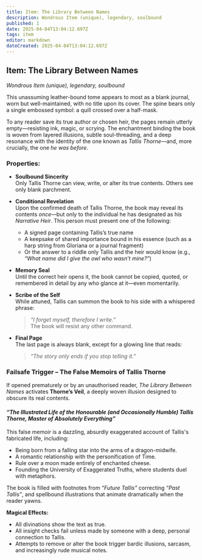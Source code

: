 ```yaml
---
title: Item: The Library Between Names
description: Wondrous Item (unique), legendary, soulbound
published: 1
date: 2025-04-04T13:04:12.697Z
tags: item
editor: markdown
dateCreated: 2025-04-04T13:04:12.697Z
---
```


## **Item: The Library Between Names**  
*Wondrous Item (unique), legendary, soulbound*

This unassuming leather-bound tome appears to most as a blank journal, worn but well-maintained, with no title upon its cover. The spine bears only a single embossed symbol: a quill crossed over a half-mask. 

To any reader save its true author or chosen heir, the pages remain utterly empty—resisting ink, magic, or scrying. The enchantment binding the book is woven from layered illusions, subtle soul-threading, and a deep resonance with the identity of the one known as *Tallis Thorne*—and, more crucially, the one *he was before*.

### **Properties:**

- **Soulbound Sincerity**  
  Only Tallis Thorne can view, write, or alter its true contents. Others see only blank parchment.

- **Conditional Revelation**  
  Upon the confirmed death of Tallis Thorne, the book may reveal its contents *once*—but only to the individual he has designated as his *Narrative Heir*. This person must present one of the following:  
  - A signed page containing Tallis’s true name  
  - A keepsake of shared importance bound in his essence (such as a harp string from Gloriana or a journal fragment)  
  - Or the answer to a riddle only Tallis and the heir would know (e.g., *“What name did I give the owl who wasn’t mine?”*)

- **Memory Seal**  
  Until the correct heir opens it, the book cannot be copied, quoted, or remembered in detail by any who glance at it—even momentarily.

- **Scribe of the Self**  
  While attuned, Tallis can summon the book to his side with a whispered phrase:  
  > *“I forget myself, therefore I write.”*  
  The book will resist any other command.

- **Final Page**  
  The last page is always blank, except for a glowing line that reads:  
  > *“The story only ends if you stop telling it.”*

### **Failsafe Trigger – The False Memoirs of Tallis Thorne**

If opened prematurely or by an unauthorised reader, *The Library Between Names* activates **Thorne’s Veil**, a deeply woven illusion designed to obscure its real contents.

#### *“The Illustrated Life of the Honourable (and Occasionally Humble) Tallis Thorne, Master of Absolutely Everything”*

This false memoir is a dazzling, absurdly exaggerated account of Tallis's fabricated life, including:

- Being born from a falling star into the arms of a dragon-midwife.  
- A romantic relationship with the personification of Time.  
- Rule over a moon made entirely of enchanted cheese.  
- Founding the University of Exaggerated Truths, where students duel with metaphors.

The book is filled with footnotes from *“Future Tallis”* correcting *“Past Tallis”*, and spellbound illustrations that animate dramatically when the reader yawns.

**Magical Effects:**  
- All divinations show the text as true.  
- All insight checks fail unless made by someone with a deep, personal connection to Tallis.  
- Attempts to remove or alter the book trigger bardic illusions, sarcasm, and increasingly rude musical notes.